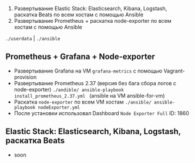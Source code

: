 1) Развертывание Elastic Stack: Elasticsearch, Kibana, Logstash, раскатка Beats по всем хостам с помощью Ansible
2) Развертывание Prometheus + раскатка node-exporter по всем хостам с помощью Ansible 

`./userdata` | 
`./ansible`

## Prometheus + Grafana + Node-exporter 
* Развертывание Grafana на VM `grafana-metrics` с помощью Vagrant-provision
* Развертывание Prometheus 2.37 (версия без бага сбора логов с node-exporter) `./andible/ ansible-playbook install_prometheus_2.37.yml ` (ansible на VM ansible-for-vm)
* Раскатка `node-exporter` по всем VM хостам `./ansible/ ansible-playbook nodeExporter.yml`
* После установки использовал Dashboard `Node Exporter Full` ID: 1860

## Elastic Stack: Elasticsearch, Kibana, Logstash, раскатка Beats

* soon